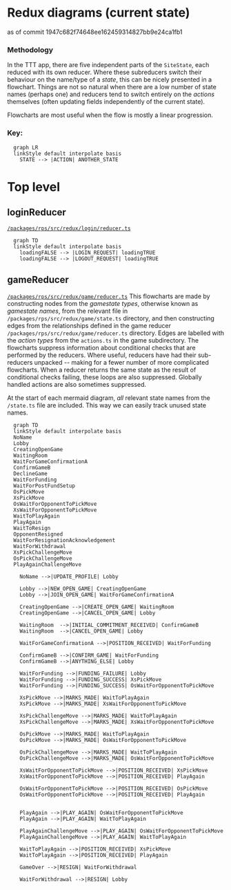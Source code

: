 <!-- Recommend VSCode plugin 
Name: Markdown Preview Mermaid Support
Id: bierner.markdown-mermaid
Description: Adds Mermaid diagram and flowchart support to VS Code's builtin markdown preview
Version: 1.1.2
Publisher: Matt Bierner
VS Marketplace Link: https://marketplace.visualstudio.com/items?itemName=bierner.markdown-mermaid -->
<!-- also vscode-mermaid-syntax-highlight  -->
# Redux diagrams (current state)
as of commit 1947c682f74648ee162459314827bb9e24ca1fb1
### Methodology
In the TTT app, there are five independent parts of the `SiteState`, each reduced with its own reducer. Where these subreducers switch their behaviour on the name/type of a *state*, this can be nicely presented in a flowchart. Things are not so natural when there are a low number of state names (perhaps one) and reducers tend to switch entirely on the *actions* themselves (often updating fields independently of the current state).

Flowcharts are most useful when the flow is mostly a linear progression.


### Key: 
```mermaid
  graph LR
  linkStyle default interpolate basis
    STATE --> |ACTION| ANOTHER_STATE
```
# Top level
## loginReducer
[`/packages/rps/src/redux/login/reducer.ts`](../src/redux/login/reducer.ts)
```mermaid
  graph TD
  linkStyle default interpolate basis
    loadingFALSE --> |LOGIN_REQUEST| loadingTRUE
    loadingFALSE --> |LOGOUT_REQUEST| loadingTRUE
```
<!-- etc -- doesn't fit in a flowchart so nicely. -->
## gameReducer
[`/packages/rps/src/redux/game/reducer.ts`](../src/redux/game/reducer.ts)
This flowcharts are made by constructing nodes from the *gamestate types*, otherwise known as *gamestate names*, from the relevant file in `/packages/rps/src/redux/game/state.ts` directory, and then constructing edges from the relationships defined in the game reducer `/packages/rps/src/redux/game/reducer.ts` directory. Edges are labelled with the *action types* from the `actions.ts` in the game subdirectory. The flowcharts suppress information about conditional checks that are performed by the reducers. Where useful, reducers have had their sub-reducers unpacked -- making for a fewer number of more complicated flowcharts. When a reducer returns the same state as the result of conditional checks failing, these loops are also suppressed. Globally handled actions are also sometimes suppressed.

At the start of each mermaid diagram, *all* relevant state names from the `/state.ts` file are included. This way we can easily track unused state names. 


```mermaid
  graph TD
  linkStyle default interpolate basis
  NoName
  Lobby
  CreatingOpenGame
  WaitingRoom
  WaitForGameConfirmationA
  ConfirmGameB
  DeclineGame
  WaitForFunding
  WaitForPostFundSetup
  OsPickMove
  XsPickMove
  OsWaitForOpponentToPickMove
  XsWaitForOpponentToPickMove
  WaitToPlayAgain
  PlayAgain
  WaitToResign
  OpponentResigned
  WaitForResignationAcknowledgement
  WaitForWithdrawal
  XsPickChallengeMove
  OsPickChallengeMove
  PlayAgainChallengeMove

    NoName -->|UPDATE_PROFILE| Lobby

    Lobby -->|NEW_OPEN_GAME| CreatingOpenGame
    Lobby -->|JOIN_OPEN_GAME| WaitForGameConfirmationA

    CreatingOpenGame -->|CREATE_OPEN_GAME| WaitingRoom
    CreatingOpenGame -->|CANCEL_OPEN_GAME| Lobby

    WaitingRoom  -->|INITIAL_COMMITMENT_RECEIVED| ConfirmGameB
    WaitingRoom  -->|CANCEL_OPEN_GAME| Lobby

    WaitForGameConfirmationA -->|POSITION_RECEIVED| WaitForFunding

    ConfirmGameB -->|CONFIRM_GAME| WaitForFunding
    ConfirmGameB -->|ANYTHING_ELSE| Lobby

    WaitForFunding -->|FUNDING_FAILURE| Lobby
    WaitForFunding -->|FUNDING_SUCCESS| XsPickMove
    WaitForFunding -->|FUNDING_SUCCESS| OsWaitForOpponentToPickMove
    
    XsPickMove -->|MARKS_MADE| WaitToPlayAgain
    XsPickMove -->|MARKS_MADE| XsWaitForOpponentToPickMove

    XsPickChallengeMove -->|MARKS_MADE| WaitToPlayAgain
    XsPickChallengeMove -->|MARKS_MADE| XsWaitForOpponentToPickMove

    OsPickMove -->|MARKS_MADE| WaitToPlayAgain
    OsPickMove -->|MARKS_MADE| OsWaitForOpponentToPickMove

    OsPickChallengeMove -->|MARKS_MADE| WaitToPlayAgain
    OsPickChallengeMove -->|MARKS_MADE| OsWaitForOpponentToPickMove

    XsWaitForOpponentToPickMove -->|POSITION_RECEIVED| XsPickMove
    XsWaitForOpponentToPickMove -->|POSITION_RECEIVED| PlayAgain

    OsWaitForOpponentToPickMove -->|POSITION_RECEIVED| OsPickMove
    OsWaitForOpponentToPickMove -->|POSITION_RECEIVED| PlayAgain


    PlayAgain -->|PLAY_AGAIN| OsWaitForOpponentToPickMove
    PlayAgain -->|PLAY_AGAIN| WaitToPlayAgain

    PlayAgainChallengeMove -->|PLAY_AGAIN| OsWaitForOpponentToPickMove
    PlayAgainChallengeMove -->|PLAY_AGAIN| WaitToPlayAgain

    WaitToPlayAgain -->|POSITION_RECEIVED| XsPickMove
    WaitToPlayAgain -->|POSITION_RECEIVED| PlayAgain

    GameOver -->|RESIGN| WaitForWithdrawal

    WaitForWithdrawal -->|RESIGN| Lobby

```